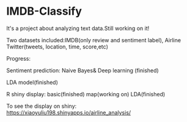 # IMDB-Classify
It's a project about analyzing text data.Still working on it!

Two datasets included:IMDB(only review and sentiment label), Airline Twitter(tweets, location, time, score,etc)


Progress:

Sentiment prediction: Naive Bayes& Deep learning (finished)

LDA model(finished)

R shiny display:
    basic(finished)
    map(working on)
    LDA(finished)

To see the display on shiny: https://xiaoyuliu198.shinyapps.io/airline_analysis/
